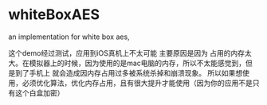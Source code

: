 # whiteBoxAES
an implementation for white box aes, 


这个demo经过测试，应用到iOS真机上不太可能
主要原因是因为 占用的内存太大。在模拟器上的时候，因为使用的是mac电脑的内存，所以不太能感觉到，但是到了手机上 就会造成因内存占用过多被系统杀掉和崩溃现象。
所以如果想使用，必须优化算法，优化内存占用，且有很大提升才能使用（因为你的应用不是只有这个白盒加密）
